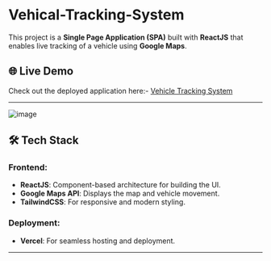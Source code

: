 # Vehical-Tracking-System

This project is a **Single Page Application (SPA)** built with **ReactJS** that enables live tracking of a vehicle using **Google Maps**. 

## 🌐 Live Demo

Check out the deployed application here:- [Vehicle Tracking System](https://vehicaltrackingsystem.vercel.app/)

---
![image](https://github.com/user-attachments/assets/126de424-bb1f-421e-8f86-4e272ab6f188)


## 🛠 Tech Stack

### Frontend:
- **ReactJS**: Component-based architecture for building the UI.  
- **Google Maps API**: Displays the map and vehicle movement.  
- **TailwindCSS**: For responsive and modern styling.  

### Deployment:
- **Vercel**: For seamless hosting and deployment.  

---


